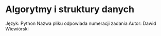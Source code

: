 # Algorytmy i struktury danych

Język: Python
Nazwa pliku odpowiada numeracji zadania
Autor: Dawid Wiewiórski
